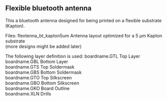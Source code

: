 ## Flexible bluetooth antenna

This a bluetooth antenna designed for being printed on a flexible substrate (Kapton).

Files:
flextenna_bt_kapton5um		Antenna layout optimized for a 5 µm Kapton substrate <br />
(more designs might be added later)

The following layer definition is used:
boardname.GTL	 	Top Layer <br />
boardname.GBL	 	Bottom Layer <br />
boardname.GTS	 	Top Soldermask <br />
boardname.GBS	 	Bottom Soldermask <br />
boardname.GTO	 	Top Silkscreen <br />
boardname.GBO	 	Bottom Silkscreen <br />
boardname.GKO	 	Board Outline <br />
boardname.XLN	 	Drills <br />